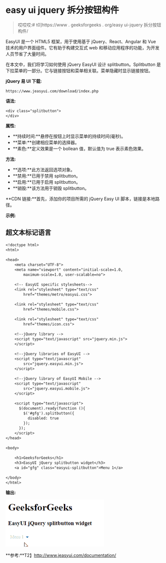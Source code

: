 # easy ui jquery 拆分按钮构件

> 哎哎哎:# t0]https://www . geeksforgeeks . org/easy ui-jquery 拆分按钮构件/

EasyUI 是一个 HTML5 框架，用于使用基于 jQuery、React、Angular 和 Vue 技术的用户界面组件。它有助于构建交互式 web 和移动应用程序的功能，为开发人员节省了大量时间。

在本文中，我们将学习如何使用 jQuery EasyUI 设计 splitbutton。Splitbutton 是下拉菜单的一部分。它与链接按钮和菜单相关联。菜单隐藏时显示链接按钮。

**jQuery 易 UI 下载:**

```
https://www.jeasyui.com/download/index.php
```

**语法:**

```
<div class="splitbutton">
</div>
```

**属性:**

*   **持续时间:**悬停在按钮上时显示菜单的持续时间(毫秒)。
*   **菜单:**创建相应菜单的选择器。
*   **素色:**定义效果是一个 bollean 值，默认值为 true 表示素色效果。

**方法:**

*   **选项:**此方法返回选项对象。
*   **禁用:**已用于禁用 splitbutton。
*   **启用:**已用于启用 splitbutton。
*   **销毁:**该方法用于销毁 splitbutton。

**CDN 链接:**首先，添加你的项目所需的 jQuery Easy UI 脚本，链接是本地路径。

**示例:**

## 超文本标记语言

```
<!doctype html>
<html>

<head>
    <meta charset="UTF-8">
    <meta name="viewport" content="initial-scale=1.0,
        maximum-scale=1.0, user-scalable=no">

    <!-- EasyUI specific stylesheets-->
    <link rel="stylesheet" type="text/css"
        href="themes/metro/easyui.css">

    <link rel="stylesheet" type="text/css"
        href="themes/mobile.css">

    <link rel="stylesheet" type="text/css"
        href="themes/icon.css">

    <!--jQuery library -->
    <script type="text/javascript" src="jquery.min.js">
    </script>

    <!--jQuery libraries of EasyUI -->
    <script type="text/javascript"
        src="jquery.easyui.min.js">
    </script>

    <!--jQuery library of EasyUI Mobile -->
    <script type="text/javascript"
        src="jquery.easyui.mobile.js">
    </script>

    <script type="text/javascript">
      $(document).ready(function (){
        $('#gfg').splitbutton({
          disabled: true
        });
      });
    </script>
</head>

<body>

    <h1>GeeksforGeeks</h1>
    <h3>EasyUI jQuery splitbutton widget</h3>
    <a id="gfg" class="easyui-splitbutton">Menu 1</a>

</body>
</html>
```

**输出:**

![](img/e5881825ac468ed4b05c4e3f516a6188.png)

**参考:**T2】http://www.jeasyui.com/documentation/